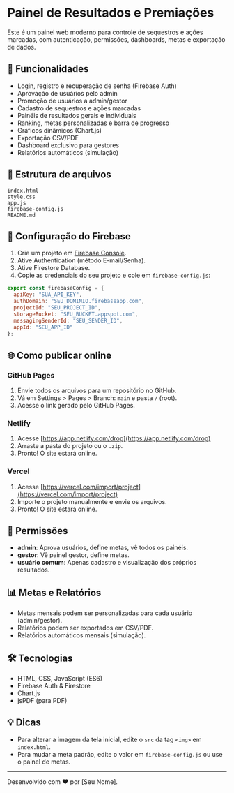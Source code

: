 # Painel de Resultados e Premiações

Este é um painel web moderno para controle de sequestros e ações marcadas, com autenticação, permissões, dashboards, metas e exportação de dados.

## 🚀 Funcionalidades
- Login, registro e recuperação de senha (Firebase Auth)
- Aprovação de usuários pelo admin
- Promoção de usuários a admin/gestor
- Cadastro de sequestros e ações marcadas
- Painéis de resultados gerais e individuais
- Ranking, metas personalizadas e barra de progresso
- Gráficos dinâmicos (Chart.js)
- Exportação CSV/PDF
- Dashboard exclusivo para gestores
- Relatórios automáticos (simulação)

## 📁 Estrutura de arquivos
```
index.html
style.css
app.js
firebase-config.js
README.md
```

## 🔧 Configuração do Firebase
1. Crie um projeto em [Firebase Console](https://console.firebase.google.com/).
2. Ative Authentication (método E-mail/Senha).
3. Ative Firestore Database.
4. Copie as credenciais do seu projeto e cole em `firebase-config.js`:
```js
export const firebaseConfig = {
  apiKey: "SUA_API_KEY",
  authDomain: "SEU_DOMINIO.firebaseapp.com",
  projectId: "SEU_PROJECT_ID",
  storageBucket: "SEU_BUCKET.appspot.com",
  messagingSenderId: "SEU_SENDER_ID",
  appId: "SEU_APP_ID"
};
```

## 🌐 Como publicar online
### **GitHub Pages**
1. Envie todos os arquivos para um repositório no GitHub.
2. Vá em Settings > Pages > Branch: `main` e pasta `/` (root).
3. Acesse o link gerado pelo GitHub Pages.

### **Netlify**
1. Acesse [https://app.netlify.com/drop](https://app.netlify.com/drop)
2. Arraste a pasta do projeto ou o `.zip`.
3. Pronto! O site estará online.

### **Vercel**
1. Acesse [https://vercel.com/import/project](https://vercel.com/import/project)
2. Importe o projeto manualmente e envie os arquivos.
3. Pronto! O site estará online.

## 👤 Permissões
- **admin**: Aprova usuários, define metas, vê todos os painéis.
- **gestor**: Vê painel gestor, define metas.
- **usuário comum**: Apenas cadastro e visualização dos próprios resultados.

## 📊 Metas e Relatórios
- Metas mensais podem ser personalizadas para cada usuário (admin/gestor).
- Relatórios podem ser exportados em CSV/PDF.
- Relatórios automáticos mensais (simulação).

## 🛠️ Tecnologias
- HTML, CSS, JavaScript (ES6)
- Firebase Auth & Firestore
- Chart.js
- jsPDF (para PDF)

## 💡 Dicas
- Para alterar a imagem da tela inicial, edite o `src` da tag `<img>` em `index.html`.
- Para mudar a meta padrão, edite o valor em `firebase-config.js` ou use o painel de metas.

---

Desenvolvido com ❤️ por [Seu Nome]. 